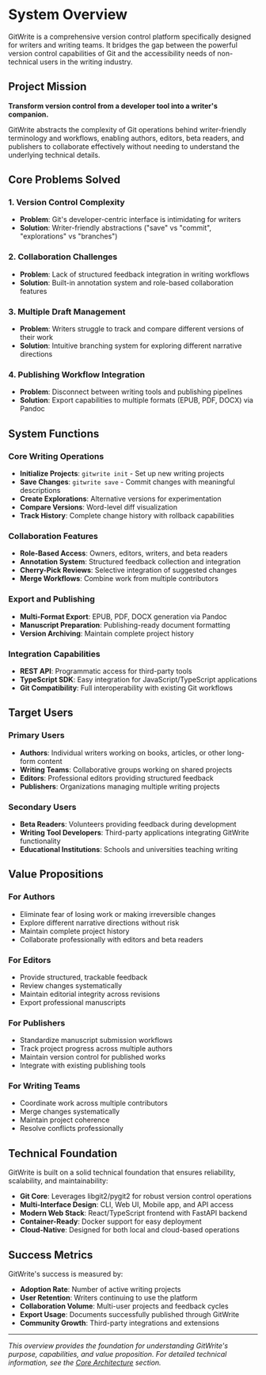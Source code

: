 # System Overview

GitWrite is a comprehensive version control platform specifically designed for writers and writing teams. It bridges the gap between the powerful version control capabilities of Git and the accessibility needs of non-technical users in the writing industry.

## Project Mission

**Transform version control from a developer tool into a writer's companion.**

GitWrite abstracts the complexity of Git operations behind writer-friendly terminology and workflows, enabling authors, editors, beta readers, and publishers to collaborate effectively without needing to understand the underlying technical details.

## Core Problems Solved

### 1. Version Control Complexity
- **Problem**: Git's developer-centric interface is intimidating for writers
- **Solution**: Writer-friendly abstractions ("save" vs "commit", "explorations" vs "branches")

### 2. Collaboration Challenges
- **Problem**: Lack of structured feedback integration in writing workflows
- **Solution**: Built-in annotation system and role-based collaboration features

### 3. Multiple Draft Management
- **Problem**: Writers struggle to track and compare different versions of their work
- **Solution**: Intuitive branching system for exploring different narrative directions

### 4. Publishing Workflow Integration
- **Problem**: Disconnect between writing tools and publishing pipelines
- **Solution**: Export capabilities to multiple formats (EPUB, PDF, DOCX) via Pandoc

## System Functions

### Core Writing Operations
- **Initialize Projects**: `gitwrite init` - Set up new writing projects
- **Save Changes**: `gitwrite save` - Commit changes with meaningful descriptions
- **Create Explorations**: Alternative versions for experimentation
- **Compare Versions**: Word-level diff visualization
- **Track History**: Complete change history with rollback capabilities

### Collaboration Features
- **Role-Based Access**: Owners, editors, writers, and beta readers
- **Annotation System**: Structured feedback collection and integration
- **Cherry-Pick Reviews**: Selective integration of suggested changes
- **Merge Workflows**: Combine work from multiple contributors

### Export and Publishing
- **Multi-Format Export**: EPUB, PDF, DOCX generation via Pandoc
- **Manuscript Preparation**: Publishing-ready document formatting
- **Version Archiving**: Maintain complete project history

### Integration Capabilities
- **REST API**: Programmatic access for third-party tools
- **TypeScript SDK**: Easy integration for JavaScript/TypeScript applications
- **Git Compatibility**: Full interoperability with existing Git workflows

## Target Users

### Primary Users
- **Authors**: Individual writers working on books, articles, or other long-form content
- **Writing Teams**: Collaborative groups working on shared projects
- **Editors**: Professional editors providing structured feedback
- **Publishers**: Organizations managing multiple writing projects

### Secondary Users
- **Beta Readers**: Volunteers providing feedback during development
- **Writing Tool Developers**: Third-party applications integrating GitWrite functionality
- **Educational Institutions**: Schools and universities teaching writing

## Value Propositions

### For Authors
- Eliminate fear of losing work or making irreversible changes
- Explore different narrative directions without risk
- Maintain complete project history
- Collaborate professionally with editors and beta readers

### For Editors
- Provide structured, trackable feedback
- Review changes systematically
- Maintain editorial integrity across revisions
- Export professional manuscripts

### For Publishers
- Standardize manuscript submission workflows
- Track project progress across multiple authors
- Maintain version control for published works
- Integrate with existing publishing tools

### For Writing Teams
- Coordinate work across multiple contributors
- Merge changes systematically
- Maintain project coherence
- Resolve conflicts professionally

## Technical Foundation

GitWrite is built on a solid technical foundation that ensures reliability, scalability, and maintainability:

- **Git Core**: Leverages libgit2/pygit2 for robust version control operations
- **Multi-Interface Design**: CLI, Web UI, Mobile app, and API access
- **Modern Web Stack**: React/TypeScript frontend with FastAPI backend
- **Container-Ready**: Docker support for easy deployment
- **Cloud-Native**: Designed for both local and cloud-based operations

## Success Metrics

GitWrite's success is measured by:
- **Adoption Rate**: Number of active writing projects
- **User Retention**: Writers continuing to use the platform
- **Collaboration Volume**: Multi-user projects and feedback cycles
- **Export Usage**: Documents successfully published through GitWrite
- **Community Growth**: Third-party integrations and extensions

---

*This overview provides the foundation for understanding GitWrite's purpose, capabilities, and value proposition. For detailed technical information, see the [Core Architecture](../core-architecture/README.md) section.*